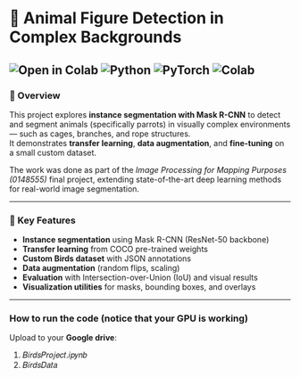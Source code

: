 # 🦜 Animal Figure Detection in Complex Backgrounds
![Open in Colab](https://colab.research.google.com/assets/colab-badge.svg)
![Python](https://img.shields.io/badge/Python-3.9-blue)
![PyTorch](https://img.shields.io/badge/PyTorch-Instance%20Segmentation-red)
![Colab](https://img.shields.io/badge/Run%20on-Google%20Colab-yellow)
---

### 🎯 Overview
This project explores **instance segmentation with Mask R-CNN** to detect and segment animals (specifically parrots) in visually complex environments — such as cages, branches, and rope structures.  
It demonstrates **transfer learning**, **data augmentation**, and **fine-tuning** on a small custom dataset.

The work was done as part of the *Image Processing for Mapping Purposes (0148555)* final project, extending state-of-the-art deep learning methods for real-world image segmentation.

---

### 🧠 Key Features
- **Instance segmentation** using Mask R-CNN (ResNet-50 backbone)
- **Transfer learning** from COCO pre-trained weights
- **Custom Birds dataset** with JSON annotations
- **Data augmentation** (random flips, scaling)
- **Evaluation** with Intersection-over-Union (IoU) and visual results
- **Visualization utilities** for masks, bounding boxes, and overlays

---
### How to run the code  (notice that your GPU is working)
Upload to your **Google drive**:
1. 𝐵𝑖𝑟𝑑𝑠𝑃𝑟𝑜𝑗𝑒𝑐𝑡.𝑖𝑝𝑦𝑛𝑏
2. 𝐵𝑖𝑟𝑑𝑠𝐷𝑎𝑡𝑎
